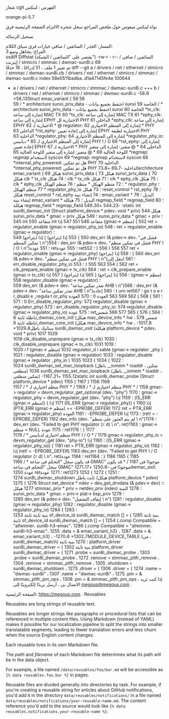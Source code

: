 شعار cgit	الفهرس : لينكس	

orange-pi-5.7
 
نواة لينكس	ميغوس
حول ملخص المراجع سجل شجرة الالتزام الصفحة الرئيسية فرق	

تسجيل الرسالة
 
 
المسار: الجذر / السائقين / صافي
خيارات فرق
سياق الكلام:	
3
الفراغ:	
يتجاهل
وضع:	
ssdiff
Diffstat (يقتصر على "السائقين / الشبكة")
-rw-r - r--	السائقين / صافي / إيثرنت / stmicro / stmmac / dwmac-sun8i.c	69	
تم تغيير 1 ملف ، 51 إدراجًا ، 18 حذفًا
diff --git a / drivers / net / ethernet / stmicro / stmmac / dwmac-sun8i.cb / drivers / net / ethernet / stmicro / stmmac / dwmac-sun8i.c 
index 58e0511badba..d1a47145fe4e 100644 
- a / drivers / net / ethernet / stmicro / stmmac / dwmac-sun8i.c
 +++ b / drivers / net / ethernet / stmicro / stmmac / dwmac-sun8i.c
-58،9 +58،13Struct emac_variant {
58		58	
59	/ * architecture sunxi_priv_data - احتفظ بجميع بيانات sunxi الخاصة	59	/ * architecture sunxi_priv_data - احتفظ بجميع بيانات sunxi الخاصة
60	 *tx_clk: إشارة إلى ساعة MAC TX	60	 *tx_clk: إشارة إلى ساعة MAC TX
61	 *ephy_clk: إشارة إلى ساعة EPHY الاختيارية لل PHY الداخلي	61	 *ephy_clk: إشارة إلى ساعة EPHY الاختيارية لـ
62	 * @ regulator: إشارة إلى المنظم الاختياري	62	 * PHY الداخلي
63	 *rst_ephy: إشارة إلى إعادة تعيين EPHY الاختيارية لطبقة PHY الداخلية	63	 *regulator_phy: إشارة إلى المنظم الاختياري
64	 *regulator_phy_io: إشارة إلى المنظم الاختياري لـ
65	 * دبابيس PHY I / O
66	 *rst_ephy: إشارة إلى إعادة تعيين EPHY الاختيارية لـ
67	 * PHY الداخلي
64	 * @ متغير: إشارة إلى متغير اللوحة الحالية	68	 * @ متغير: إشارة إلى متغير اللوحة الحالية
65	 *regmap: regmap لاستخدام syscon	69	 *regmap: regmap لاستخدام syscon
66	 *internal_phy_powered: هل تم تمكين PHY الداخلية	70	 *internal_phy_powered: هل تم تمكين PHY الداخلية
-69،7 +73،8architecture emac_variant {
69	هيكل sunxi_priv_data {	73	هيكل sunxi_priv_data {
70	        هيكل clk * tx_clk ؛	74	        هيكل clk * tx_clk ؛
71	        هيكل clk * ephy_clk ؛	75	        هيكل clk * ephy_clk ؛
72	        منظم الهيكل * منظم ؛	76	        منظم الهيكل * regulator_phy ؛
77	        منظم الهيكل * regulator_phy_io ؛
73	        هيكل reset_control * rst_ephy ؛	78	        هيكل reset_control * rst_ephy ؛
74	        إنشاء بنية emac_variant * البديل ؛	79	        إنشاء بنية emac_variant * البديل ؛
75	        هيكلة regmap_field * regmap_field ؛	80	        هيكلة regmap_field * regmap_field ؛
-544،23 +549،30static int sun8i_dwmac_init (Struct platform_device * pdev، void * priv)
544	        هيكل sunxi_priv_data * gmac = priv ؛	549	        هيكل sunxi_priv_data * gmac = priv ؛
545	        int متقاعد	550	        int متقاعد
546		551	
547	        إذا (gmac-> منظم) {	552	        ret = regulator_enable (gmac-> regulator_phy_io) ؛
548	                ret = regulator_enable (gmac-> regulator) ؛		
549	        إذا (يتراجع) {	553	        إذا (يتراجع) {
550	                        dev_err (& pdev-> dev، "فشل في تمكين المنظم \ n")؛	554	                dev_err (& pdev-> dev، "فشل في تمكين منظم PHY I / O \ n")؛
551	                عودة ret؛	555	                عودة ret؛
552	        }	556	        }
557	
558	        ret = regulator_enable (gmac-> regulator_phy) ؛
559	        إذا (يتراجع) {
560	                dev_err (& pdev-> dev، "فشل في تمكين منظم PHY \ n")؛
561	                انتقل إلى err_disable_regulator_phy_io ؛
553	        }	562	        }
554		563	
555	        ret = clk_prepare_enable (gmac-> tx_clk) ؛	564	        ret = clk_prepare_enable (gmac-> tx_clk) ؛
556	        إذا (يتراجع) {	565	        إذا (يتراجع) {
557	                إذا (gmac-> منظم)		
558	                        regulator_disable (gmac-> regulator) ؛		
559	                dev_err (& pdev-> dev، "تعذر تمكين ساعة AHB \ n")؛	566	                dev_err (& pdev-> dev، "تعذر تمكين ساعة AHB \ n")؛
560	                إعادة t urn ret؛	567	                go t o  e r r_disabl e _regula t or_phy ؛
561	        }	568	        }
562		569	
563	        العودة 0 ؛	570	        العودة 0 ؛
571	Err_disable_regulator_phy:
572	        regulator_disable (gmac-> regulator_phy) ؛
573	err_disable_regulator_phy_io:
574	        regulator_disable (gmac-> regulator_phy_io) ؛
575	        عودة ret؛
564	}	576	}
565		577	
566	شمس باطلة ثابتة 8i_dwmac_core_init (هيكل mac_device_info * hw ،	578	شمس باطلة ثابتة 8i_dwmac_core_init (هيكل mac_device_info * hw ،
-1017،8 +1029،8ستاتيك باطل sun8i_dwmac_exit (هيكلة platform_device * pdev، void * priv)
1017		1029	
1018	        clk_disable_unprepare (gmac-> tx_clk) ؛	1030	        clk_disable_unprepare (gmac-> tx_clk) ؛
1019		1031	
1020	        i f (gmac-> منظم)	1032	        regulator_d i sable (gmac-> regulator _phy ) ؛
1021	                regulator_disable (gmac-> regulator) ؛	1033	        regulator_disable (gmac-> regulator _phy_io ) ؛
1022	}	1034	}
1023		1035	
1024	sun8i_dwmac_set_mac_loopback (باطل __iomem * ioaddr ، تمكين منطقي)	1036	sun8i_dwmac_set_mac_loopback (باطل __iomem * ioaddr ، تمكين منطقي)
-1155،12 +1167،21static int sun8i_dwmac_probe (Struct platform_device * pdev)
1155	        }	1167	        }
1156		1168	
1157	        / * منظم اختياري لـ PHY * /	1169	        / * منظم اختياري لـ PHY * /
1158	        gmac-> regulator = devm_regulator_get_optional (dev، "phy") ؛	1170	        gmac-> regulator_phy = devm_regulator_get (dev، "phy") ؛
1159	        إذا (IS_ERR (gmac-> منظم)) {	1171	        إذا (IS_ERR (gmac-> regulator_phy)) {
1160	                إذا (PTR_ERR (gmac-> منظم) == -EPROBE_DEFER)	1172	                ret = PTR_ERR (gmac-> regulator_phy) ؛
1161	                        العودة -EPROBE_DEFER ؛	1173	                إذا (ret! = -EPROBE_DEFER)
1162	                dev_info (dev، "لم يتم العثور على منظم \ n")؛	1174	                        dev_err (dev، "Failed to get PHY regulator (٪ d) \ n"، ret)؛
1163	                gmac-> منظم = NULL ؛	1175	                عودة ret؛
1176	        }
1177	
1178	        / * منظم اختياري لدبابيس PHY I / O * /
1179	        gmac-> regulator_phy_io = devm_regulator_get (dev، "phy-io") ؛
1180	        إذا (IS_ERR (gmac-> regulator_phy_io)) {
1181	                ret = PTR_ERR (gmac-> regulator_phy_io) ؛
1182	                إذا (ret! = -EPROBE_DEFER)
1183	                        dev_err (dev، "Failed to get PHY I / O regulator (٪ d) \ n"، ret)؛
1184	                عودة ret؛
1164	        }	1185	        }
1165		1186	
1166	        / * قد يكون سجل "التحكم في ساعة GMAC" موجودًا في	1187	        / * قد يكون سجل "التحكم في ساعة GMAC" موجودًا في
-1250،6 +1271،17dwmac_exit:
1250	عودة ret؛	1271	عودة ret؛
1251	}	1272	}
1252		1273	
1274	sun8i_dwmac_shutdown ثابت باطل (هيكل platform_device * pdev)
1275	{
1276	        Struct net_device * ndev = dev_get_drvdata (& pdev-> dev) ؛؛
1277	        هيكل stmmac_priv * priv = netdev_priv (ndev) ؛
1278	        البنية sunxi_priv_data * gmac = priv-> plat-> bsp_priv ؛
1279	
1280	        dev_err (& pdev-> dev، "إيقاف التشغيل \ n") ؛
1281	        regulator_disable (gmac-> regulator_phy) ؛
1282	        regulator_disable (gmac-> regulator_phy_io) ؛
1283	}
1284	
1253	بنية ثابتة ثابتة of_device_id sun8i_dwmac_match [] = {	1285	بنية ثابتة ثابتة of_device_id sun8i_dwmac_match [] = {
1254	        {.comp Compatible = "allwinner، sun8i-h3-emac"،	1286	        {.comp Compatible = "allwinner، sun8i-h3-emac"،
1255	                .data = & emac_variant_h3} ،	1287	                .data = & emac_variant_h3} ،
-1270،6 +1302،7MODULE_DEVICE_TABLE (من ، sun8i_dwmac_match) ؛
1270	بنية ثابتة platform_driver sun8i_dwmac_driver = {	1302	بنية ثابتة platform_driver sun8i_dwmac_driver = {
1271	        .probe = sun8i_dwmac_probe ،	1303	        .probe = sun8i_dwmac_probe ،
1272	        .remove = stmmac_pltfr_remove ،	1304	        .remove = stmmac_pltfr_remove ،
1305	        .shutdown = sun8i_dwmac_shutdown ،
1273	        .driver = {	1306	        .driver = {
1274	                .name = "dwmac-sun8i" ،	1307	                .name = "dwmac-sun8i" ،
1275	                .pm = & stmmac_pltfr_pm_ops ،	1308	                .pm = & stmmac_pltfr_pm_ops ،
إذا كنت تريد الاتصال بي ، أرسل بريدًا إلكترونيًا إلى megous@megous.com .

الصفحة الرئيسية: https://megous.com . Reusables

Reusables are long strings of reusable text.

Reusables are longer strings like paragraphs or procedural lists that can be referenced in multiple content files. Using Markdown (instead of YAML) makes it possible for our localization pipeline to split the strings into smaller translatable segments, leading to fewer translation errors and less churn when the source English content changes.

Each reusable lives in its own Markdown file.

The *path* and *filename* of each Markdown file determines what its path will be in the data object.

For example, a file named `/data/reusables/foo/bar.md` will be accessible as `{% data reusables.foo.bar %}` in pages.

Reusable files are divided generally into directories by task. For example, if you're creating a reusable string for articles about GitHub notifications, you'd add it in the directory `data/reusables/notifications/` in a file named `data/reusables/notifications/your-reusable-name.md`. The content reference you'd add to the source would look like `{% data reusables.notifications.your-reusable-name %}`.

